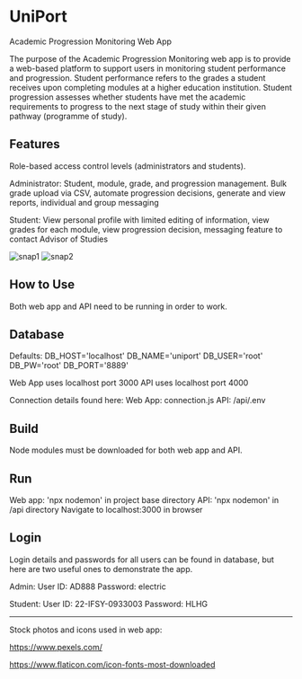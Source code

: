 # UniPort
Academic Progression Monitoring Web App

The purpose of the Academic Progression Monitoring web app is to provide a web-based platform to support users in monitoring student performance and progression. Student performance refers to the grades a student receives upon completing modules at a higher education institution. Student progression assesses whether students have met the academic requirements to progress to the next stage of study within their given pathway (programme of study).

## Features
Role-based access control levels (administrators and students).

Administrator: Student, module, grade, and progression management. Bulk grade upload via CSV, automate progression decisions, generate and view reports, individual and group messaging

Student: View personal profile with limited editing of information, view grades for each module, view progression decision, messaging feature to contact Advisor of Studies

![snap1](https://github.com/user-attachments/assets/7f291c30-691a-47da-af1a-449fd5eef476)
![snap2](https://github.com/user-attachments/assets/81b6d057-a5c2-4fdb-b5e1-e490b25c7d84)

## How to Use

Both web app and API need to be running in order to work.

## Database
Defaults:
DB_HOST='localhost'
DB_NAME='uniport'
DB_USER='root'
DB_PW='root'
DB_PORT='8889'

Web App uses localhost port 3000
API uses localhost port 4000

Connection details found here:
Web App: connection.js
API: /api/.env

## Build
Node modules must be downloaded for both web app and API.

## Run
Web app: 'npx nodemon' in project base directory
API: 'npx nodemon' in /api directory
Navigate to localhost:3000 in browser

## Login
Login details and passwords for all users can be found in database,
but here are two useful ones to demonstrate the app.

Admin:
User ID: AD888
Password: electric

Student:
User ID: 22-IFSY-0933003
Password: HLHG

---

Stock photos and icons used in web app:

https://www.pexels.com/

https://www.flaticon.com/icon-fonts-most-downloaded

